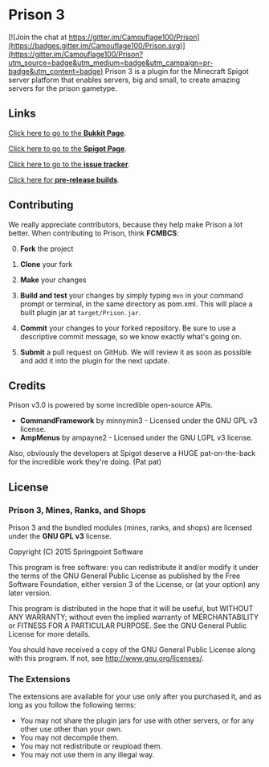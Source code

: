 # Prison 3

[![Join the chat at https://gitter.im/Camouflage100/Prison](https://badges.gitter.im/Camouflage100/Prison.svg)](https://gitter.im/Camouflage100/Prison?utm_source=badge&utm_medium=badge&utm_campaign=pr-badge&utm_content=badge)
Prison 3 is a plugin for the Minecraft Spigot server platform that enables servers, big and small, to create amazing servers for the prison gametype.
## Links
[Click here to go to the **Bukkit Page**](http://dev.bukkit.org/bukkit-plugins/mcprison/).

[Click here to go to the **Spigot Page**](https://www.spigotmc.org/resources/prison.1223/).

[Click here to go to the **issue tracker**](http://github.com/Springpoint/Prison/issues).

[Click here for **pre-release builds**](http://github.com/Springpoint/Prison/releases).

## Contributing
We really appreciate contributors, because they help make Prison a lot better. When contributing to Prison, think **FCMBCS**:

0. **Fork** the project

0. **Clone** your fork

0. **Make** your changes

0. **Build and test** your changes by simply typing ```mvn``` in your command prompt or terminal, in the same directory as pom.xml. This will place a built plugin jar at ```target/Prison.jar```.

0. **Commit** your changes to your forked repository. Be sure to use a descriptive commit message, so we know exactly what's going on.

0. **Submit** a pull request on GitHub. We will review it as soon as possible and add it into the plugin for the next update.

## Credits
Prison v3.0 is powered by some incredible open-source APIs.
* **CommandFramework** by minnymin3 - Licensed under the GNU GPL v3 license.
* **AmpMenus** by ampayne2 - Licensed under the GNU LGPL v3 license.

Also, obviously the developers at Spigot deserve a HUGE pat-on-the-back for the incredible work they're doing. (Pat pat)
## License
### Prison 3, Mines, Ranks, and Shops
Prison 3 and the bundled modules (mines, ranks, and shops) are licensed under the **GNU GPL v3** license.

Copyright (C) 2015 Springpoint Software

This program is free software: you can redistribute it and/or modify
it under the terms of the GNU General Public License as published by
the Free Software Foundation, either version 3 of the License, or
(at your option) any later version.

This program is distributed in the hope that it will be useful,
but WITHOUT ANY WARRANTY; without even the implied warranty of
MERCHANTABILITY or FITNESS FOR A PARTICULAR PURPOSE.  See the
GNU General Public License for more details.

You should have received a copy of the GNU General Public License
along with this program.  If not, see <http://www.gnu.org/licenses/>.
### The Extensions
The extensions are available for your use only after you purchased it, and as long
as you follow the following terms:
* You may not share the plugin jars for use with other servers, or for any other
use other than your own.
* You may not decompile them.
* You may not redistribute or reupload them.
* You may not use them in any illegal way.